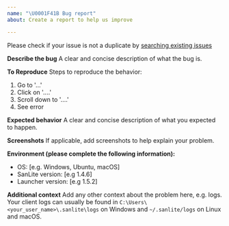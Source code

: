 ```yaml
---
name: "\U0001F41B Bug report"
about: Create a report to help us improve

---
```


Please check if your issue is not a duplicate by [searching existing issues](https://github.com/sanliteosrs/Sanlite/search?type=Issues)

**Describe the bug**
A clear and concise description of what the bug is.

**To Reproduce**
Steps to reproduce the behavior:
1. Go to '...'
2. Click on '....'
3. Scroll down to '....'
4. See error

**Expected behavior**
A clear and concise description of what you expected to happen.

**Screenshots**
If applicable, add screenshots to help explain your problem.

**Environment (please complete the following information):**
 - OS: [e.g. Windows, Ubuntu, macOS]
 - SanLite version: [e.g 1.4.6]
 - Launcher version: [e.g 1.5.2]

**Additional context**
Add any other context about the problem here, e.g. logs. Your client logs can usually be found in
`C:\Users\<your_user_name>\.sanlite\logs` on Windows and `~/.sanlite/logs` on Linux and macOS.
